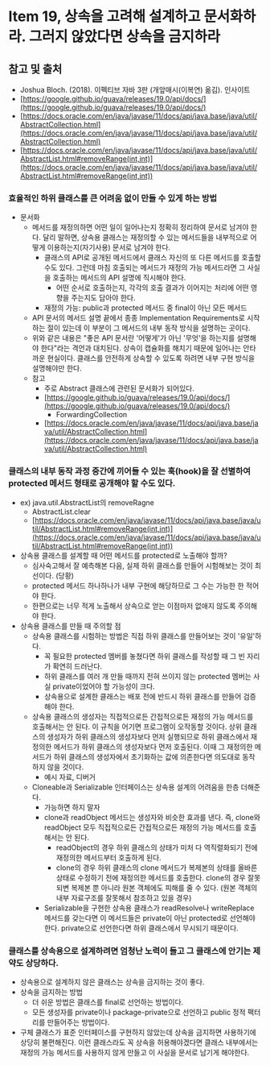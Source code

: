 # Item 19, 상속을 고려해 설계하고 문서화하라. 그러지 않았다면 상속을 금지하라 

## 참고 및 출처

- Joshua Bloch. (2018). 이펙티브 자바 3판 (개앞매시(이복연) 옮김). 인사이트
- [https://google.github.io/guava/releases/19.0/api/docs/](https://google.github.io/guava/releases/19.0/api/docs/)
- [https://docs.oracle.com/en/java/javase/11/docs/api/java.base/java/util/AbstractCollection.html](https://docs.oracle.com/en/java/javase/11/docs/api/java.base/java/util/AbstractCollection.html)
- [https://docs.oracle.com/en/java/javase/11/docs/api/java.base/java/util/AbstractList.html#removeRange(int,int)](https://docs.oracle.com/en/java/javase/11/docs/api/java.base/java/util/AbstractList.html#removeRange(int,int))

### 효율적인 하위 클래스를 큰 어려움 없이 만들 수 있게 하는 방법

- 문서화
    - 메서드를 재정의하면 어떤 일이 일어나는지 정확히 정리하여 문서로 남겨야 한다. 달리 말하면, 상속용 클래스는 재정의할 수 있는 메서드들을 내부적으로 어떻게 이용하는지(자기사용) 문서로 남겨야 한다.
        - 클래스의 API로 공개된 메서드에서 클래스 자신의 또 다른 메서드를 호출할 수도 있다. 그런데 마침 호출되는 메서드가 재정의 가능 메서드라면 그 사실을 호출하는 메서드의 API 설명에 직시해야 한다.
            - 어떤 순서로 호출하는지, 각각의 호출 결과가 이어지는 처리에 어떤 영향을 주는지도 담아야 한다.
        - 재정의 가능: public과 protected 메서드 중 final이 아닌 모든 메서드
    - API 문서의 메서드 설명 끝에서 종종 Implementation Requirements로 시작하는 절이 있는데 이 부분이 그 메서드의 내부 동작 방식을 설명하는 곳이다.
    - 위와 같은 내용은 "좋은 API 문서란 '어떻게'가 아닌 '무엇'을 하는지를 설명해야 한다"라는 격언과 대치된다. 상속이 캡슐화를 해치기 때문에 일어나는 안타까운 현실이다. 클래스를 안전하게 상속할 수 있도록 하려면 내부 구현 방식을 설명해야만 한다.
    - 참고
        - 주로 Abstract 클래스에 관련된 문서화가 되어있다.
        - [https://google.github.io/guava/releases/19.0/api/docs/](https://google.github.io/guava/releases/19.0/api/docs/)
            - ForwardingCollection
        - [https://docs.oracle.com/en/java/javase/11/docs/api/java.base/java/util/AbstractCollection.html](https://docs.oracle.com/en/java/javase/11/docs/api/java.base/java/util/AbstractCollection.html)

### 클래스의 내부 동작 과정 중간에 끼어들 수 있는 훅(hook)을 잘 선별하여 protected 메서드 형태로 공개해야 할 수도 있다.

- ex) java.util.AbstractList의 removeRagne
    - AbstractList.clear
    - [https://docs.oracle.com/en/java/javase/11/docs/api/java.base/java/util/AbstractList.html#removeRange(int,int)](https://docs.oracle.com/en/java/javase/11/docs/api/java.base/java/util/AbstractList.html#removeRange(int,int))
- 상속용 클래스를 설계할 때 어떤 메서드를 protected로 노출해야 할까?
    - 심사숙고해서 잘 예측해본 다음, 실제 하위 클래스를 만들어 시험해보는 것이 최선이다. (당황)
    - protected 메서드 하나하나가 내부 구현에 해당하므로 그 수는 가능한 한 적어야 한다.
    - 한편으로는 너무 적게 노출해서 상속으로 얻는 이점마저 없애지 않도록 주의해야 한다.
- 상속용 클래스를 만들 때 주의할 점
    - 상속용 클래스를 시험하는 방법은 직접 하위 클래스를 만들어보는 것이 '유일'하다.
        - 꼭 필요한 protected 멤버를 놓쳤다면 하위 클래스를 작성할 때 그 빈 자리가 확연히 드러난다.
        - 하위 클래스를 여러 개 만들 때까지 전혀 쓰이지 않는 protected 멤버는 사실 private이었어야 할 가능성이 크다.
        - 상속용으로 설계한 클래스는 배포 전에 반드시 하위 클래스를 만들어 검증해야 한다.
    - 상속용 클래스의 생성자는 직접적으로든 간접적으로든 재정의 가능 메서드를 호출해서는 안 된다. 이 규칙을 어기면 프로그램이 오작동할 것이다. 상위 클래스의 생성자가 하위 클래스의 생성자보다 먼저 실행되므로 하위 클래스에서 재정의한 메서드가 하위 클래스의 생성자보다 먼저 호출된다. 이때 그 재정의한 메서드가 하위 클래스의 생성자에서 초기화하는 값에 의존한다면 의도대로 동작하지 않을 것이다.
        - 예시 자료, 디버거
    - Cloneable과 Serializable 인터페이스는 상속용 설계의 어려움을 한층 더해준다.
        - 가능하면 하지 말자
        - clone과 readObject 메서드는 생성자와 비슷한 효과를 낸다. 즉, clone와 readObject 모두 직접적으로든 간접적으로든 재정의 가능 메서드를 호출해서는 안 된다.
            - readObject의 경우 하위 클래스의 상태가 미처 다 역직렬화되기 전에 재정의한 메서드부터 호출하게 된다.
            - clone의 경우 하위 클래스의 clone 메서드가 복제본의 상태를 올바른 상태로 수정하기 전에 재정의한 메서드를 호출한다. clone의 경우 잘못되변 복제본 뿐 아니라 원본 객체에도 피해를 줄 수 있다. (원본 객체의 내부 자료구조를 잘못해서 참조하고 있을 경우)
        - Serializable을 구현한 상속용 클래스가 readResolve나 writeReplace 메서드를 갖는다면 이 메서드들은 private이 아닌 protected로 선언해야 한다. private으로 선언한다면 하위 클래스에서 무시되기 때문이다.

### 클래스를 상속용으로 설계하려면 엄청난 노력이 들고 그 클래스에 안기는 제약도 상당하다.

- 상속용으로 설계하지 않은 클래스는 상속을 금지하는 것이 좋다.
- 상속을 금지하는 방법
    - 더 쉬운 방법은 클래스를 final로 선언하는 방법이다.
    - 모든 생성자를 private이나 package-private으로 선언하고 public 정적 팩터리를 만들어주는 방법이다.
- 구체 클래스가 표준 인터페이스를 구현하지 않았는데 상속을 금지하면 사용하기에 상당히 불편해진다. 이런 클래스라도 꼭 상속을 허용해야겠다면 클래스 내부에서는 재정의 가능 메서드를 사용하지 않게 만들고 이 사실을 문서로 남기게 해야한다.